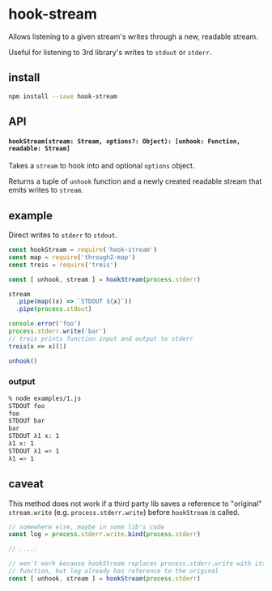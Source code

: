 # hook-stream

Allows listening to a given stream's writes through a new, readable stream.

Useful for listening to 3rd library's writes to `stdout` or `stderr`.

## install

```sh
npm install --save hook-stream
```

## API

#### `hookStream(stream: Stream, options?: Object): [unhook: Function, readable: Stream]`

Takes a `stream` to hook into and optional `options` object.

Returns a tuple of `unhook` function and a newly created readable stream that
emits writes to `stream`.

## example

Direct writes to `stderr` to `stdout`.

```js
const hookStream = require('hook-stream')
const map = require('through2-map')
const treis = require('treis')

const [ unhook, stream ] = hookStream(process.stderr)

stream
  .pipe(map((x) => `STDOUT ${x}`))
  .pipe(process.stdout)

console.error('foo')
process.stderr.write('bar')
// treis prints function input and output to stderr
treis(x => x)(1)

unhook()
```

### output

```sh
% node examples/1.js
STDOUT foo
foo
STDOUT bar
bar
STDOUT λ1 x: 1
λ1 x: 1
STDOUT λ1 => 1
λ1 => 1
```

## caveat

This method does not work if a third party lib saves a reference to "original"
`stream.write` (e.g. `process.stderr.write`) before `hookStream` is called.

```js
// somewhere else, maybe in some lib's code
const log = process.stderr.write.bind(process.stderr)

// .....

// won't work because hookStream replaces process.stderr.write with its own
// function, but log already has reference to the original
const [ unhook, stream ] = hookStream(process.stderr)
```
